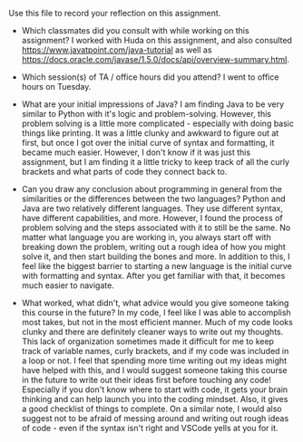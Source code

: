 Use this file to record your reflection on this assignment.

- Which classmates did you consult with while working on this assignment?
I worked with Huda on this assignment, and also consulted https://www.javatpoint.com/java-tutorial
as well as https://docs.oracle.com/javase/1.5.0/docs/api/overview-summary.html.

- Which session(s) of TA / office hours did you attend?
I went to office hours on Tuesday.

- What are your initial impressions of Java? 
I am finding Java to be very similar to Python with it's logic and problem-solving. However, this problem solving is a little more complicated - especially with doing basic things like printing. It was a little clunky and awkward to figure out at first, but once I got over the initial curve of syntax and formatting, it became much easier. However, I don't know if it was just this assignment, but I am finding it a little tricky to keep track of all the curly brackets and what parts of code they connect back to. 

- Can you draw any conclusion about programming in general from the similarities or the differences between the two languages? 
Python and Java are two relatively different languages. They use different syntax, have different capabilities, and more. However, I found the process of problem solving and the steps associated with it to still be the same. No matter what language you are working in, you always start off with breaking down the problem, writing out a rough idea of how you might solve it, and then start building the bones and more. In addition to this, I feel like the biggest barrier to starting a new language is the initial curve with formatting and syntax. After you get familiar with that, it becomes much easier to navigate. 

- What worked, what didn't, what advice would you give someone taking this course in the future?
In my code, I feel like I was able to accomplish most takes, but not in the most efficient manner. Much of my code looks clunky and there are definitely cleaner ways to write out my thoughts. This lack of organization sometimes made it difficult for me to keep track of variable names, curly brackets, and if my code was included in a loop or not. I feel that spending more time writing out my ideas might have helped with this, and I would suggest someone taking this course in the future to write out their ideas first before touching any code! Especially if you don't know where to start with code, it gets your brain thinking and can help launch you into the coding mindset. Also, it gives a good checklist of things to complete. On a similar note, I would also suggest not to be afraid of messing around and writing out rough ideas of code - even if the syntax isn't right and VSCode yells at you for it. 

